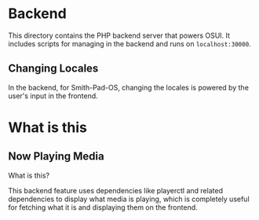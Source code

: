 # Backend

This directory contains the PHP backend server that powers OSUI. 
It includes scripts for managing in the backend and 
runs on `localhost:30000`.



## Changing Locales

In the backend, for Smith-Pad-OS, changing the locales is powered by the user's input
in the frontend.






# What is this


Now Playing Media
------------------------------------------------------------------------------


What is this?


This backend feature uses dependencies like playerctl and related dependencies
to display what media is playing, which is completely useful for fetching what
it is and displaying them on the frontend.